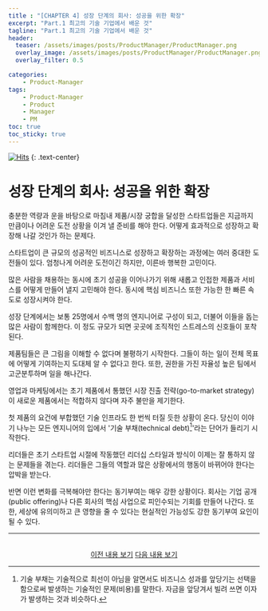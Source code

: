 ```yaml
---
title : "[CHAPTER 4] 성장 단계의 회사: 성공을 위한 확장"
excerpt: "Part.1 최고의 기술 기업에서 배운 것"
tagline: "Part.1 최고의 기술 기업에서 배운 것"
header:
  teaser: /assets/images/posts/ProductManager/ProductManager.png
  overlay_image: /assets/images/posts/ProductManager/ProductManager.png
  overlay_filter: 0.5

categories:
    - Product-Manager
tags:
    - Product-Manager
    - Product
    - Manager
    - PM
toc: true
toc_sticky: true
---
```


[![Hits](https://hits.seeyoufarm.com/api/count/incr/badge.svg?url=https%3A%2F%2Fsanghyuk.dev%2Fproduct-manager%2F5%2F&count_bg=%23555555&title_bg=%230581A6&icon=&icon_color=%23E7E7E7&title=hits&edge_flat=false)](https://hits.seeyoufarm.com)
{: .text-center}

# 성장 단계의 회사: 성공을 위한 확장

충분한 역량과 운을 바탕으로 마침내 제품/시장 궁합을 달성한 스타트업들은 지금까지만큼이나 어려운 도전 상황을 이겨 낼 준비를 해야 한다. 어떻게 효과적으로 성장하고 확장해 나갈 것인가 하는 문제다.

스타트업이 큰 규모의 성공적인 비즈니스로 성장하고 확장하는 과정에는 여러 중대한 도전들이 있다. 엄청나게 어려운 도전이긴 하지만, 이른바 행복한 고민이다. 

많은 사람을 채용하는 동시에 초기 성공을 이어나가기 위해 새롭고 인접한 제품과 서비스를 어떻게 만들어 낼지 고민해야 한다. 동시에 핵심 비즈니스 또한 가능한 한 빠른 속도로 성장시켜야 한다.

성장 단계에서는 보통 25명에서 수백 명의 엔지니어로 구성이 되고, 더불어 이들을 돕는 많은 사람이 함께한다. 이 정도 규모가 되면 곳곳에 조직적인 스트레스의 신호들이 포착된다.

제품팀들은 큰 그림을 이해할 수 없다며 불평하기 시작한다. 그들이 하는 일이 전체 목표에 어떻게 기여하는지 도대체 알 수 없다고 한다. 또한, 권한을 가진 자율성 높은 팀에서 고군분투하며 일을 해나간다.

영업과 마케팅에서는 초기 제품에서 통했던 시장 진출 전략(go-to-market strategy)이 새로운 제품에서는 적합하지 않다며 자주 불만을 제기한다.

첫 제품의 요건에 부합했던 기술 인프라도 한 번씩 터질 듯한 상황이 온다. 당신이 이야기 나누는 모든 엔지니어의 입에서 '기술 부채(technical debt)[^1]'라는 단어가 들리기 시작한다.

리더들은 초기 스타트업 시절에 작동했던 리더십 스타일과 방식이 이제는 잘 통하지 않는 문제들을 겪는다. 리더들은 그들의 역할과 많은 상황에서의 행동이 바뀌어야 한다는 압박을 받는다.

반면 이런 변화를 극복해야만 한다는 동기부여는 매우 강한 상황이다. 회사는 기업 공개(public offering)나 다른 회사의 핵심 사업으로 피인수되는 기회를 만들어 나간다. 또한, 세상에 유의미하고 큰 영향을 줄 수 있다는 현실적인 가능성도 강한 동기부여 요인이 될 수 있다.

---

<br/>
<center>
<a href="https://sanghyuk.dev/Product-Manager/4/" class="btn btn--info">이전 내용 보기</a>
<a href="https://sanghyuk.dev/Product-Manager/7/" class="btn btn--info">다음 내용 보기</a>
</center>

[^1]: 기술 부채는 기술적으로 최선이 아님을 알면서도 비즈니스 성과를 앞당기는 선택을 함으로써 발생하는 기술적인 문제(비용)를 말한다. 자금을 앞당겨서 빌려 쓰면 이자가 발생하는 것과 비슷하다.